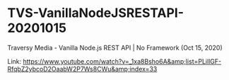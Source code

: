 # TVS-VanillaNodeJSRESTAPI-20201015
Traversy Media - Vanilla Node.js REST API | No Framework (Oct 15, 2020)

Link: https://www.youtube.com/watch?v=_1xa8Bsho6A&amp;list=PLillGF-RfqbZ2ybcoD2OaabW2P7Ws8CWu&amp;index=33
